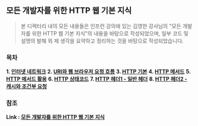 ## 모든 개발자를 위한 HTTP 웹 기본 지식
> 본 디렉터리 내의 모든 내용들은 인프런 강의에 있는 김영한 강사님의 "모든 개발자를 위한 HTTP 웹 기본 지식"의 내용을 바탕으로 작성되었으며, 일부 코드 및 설명의 발췌 외 제 생각을 요약하고 정리하는 것을 바탕으로 작성되었습니다.

### 목차
**1. [인터넷 네트워크](https://github.com/kyhyun/TIL/blob/main/Computer-science/HTTP/Http-web-basic/Chapter_01.%EC%9D%B8%ED%84%B0%EB%84%B7%20%EB%84%A4%ED%8A%B8%EC%9B%8C%ED%81%AC.md)**
**2. [URI와 웹 브라우저 요청 흐름]()**
**3. [HTTP 기본]()**
**4. [HTTP 메서드]()**
**5. [HTTP 메서드 활용]()**
**6. [HTTP 상태코드]()**
**7. [HTTP 헤더1 - 일반 헤더]()**
**8. [HTTP 헤더2 - 캐시와 조건부 요청]()**

### 참조
**Link : [모든 개발자를 위한 HTTP 웹 기본 지식](https://www.inflearn.com/course/http-%EC%9B%B9-%EB%84%A4%ED%8A%B8%EC%9B%8C%ED%81%AC/dashboard)**